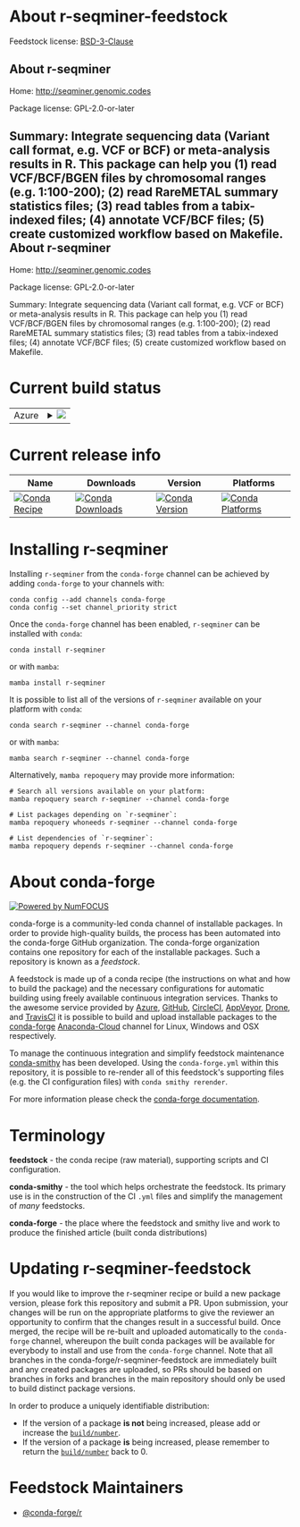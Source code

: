 About r-seqminer-feedstock
==========================

Feedstock license: [BSD-3-Clause](https://github.com/conda-forge/r-seqminer-feedstock/blob/main/LICENSE.txt)

About r-seqminer
----------------

Home: http://seqminer.genomic.codes

Package license: GPL-2.0-or-later

Summary: Integrate sequencing data (Variant call format, e.g. VCF or BCF) or meta-analysis results in R. This package can help you (1) read VCF/BCF/BGEN files by chromosomal ranges (e.g. 1:100-200); (2) read RareMETAL summary statistics files; (3) read tables from a tabix-indexed files; (4) annotate VCF/BCF files; (5) create customized workflow based on Makefile.
About r-seqminer
----------------

Home: http://seqminer.genomic.codes

Package license: GPL-2.0-or-later

Summary: Integrate sequencing data (Variant call format, e.g. VCF or BCF) or meta-analysis results in R. This package can help you (1) read VCF/BCF/BGEN files by chromosomal ranges (e.g. 1:100-200); (2) read RareMETAL summary statistics files; (3) read tables from a tabix-indexed files; (4) annotate VCF/BCF files; (5) create customized workflow based on Makefile.

Current build status
====================


<table>
    
  <tr>
    <td>Azure</td>
    <td>
      <details>
        <summary>
          <a href="https://dev.azure.com/conda-forge/feedstock-builds/_build/latest?definitionId=7930&branchName=main">
            <img src="https://dev.azure.com/conda-forge/feedstock-builds/_apis/build/status/r-seqminer-feedstock?branchName=main">
          </a>
        </summary>
        <table>
          <thead><tr><th>Variant</th><th>Status</th></tr></thead>
          <tbody><tr>
              <td>linux_64_r_base4.2</td>
              <td>
                <a href="https://dev.azure.com/conda-forge/feedstock-builds/_build/latest?definitionId=7930&branchName=main">
                  <img src="https://dev.azure.com/conda-forge/feedstock-builds/_apis/build/status/r-seqminer-feedstock?branchName=main&jobName=linux&configuration=linux%20linux_64_r_base4.2" alt="variant">
                </a>
              </td>
            </tr><tr>
              <td>linux_64_r_base4.3</td>
              <td>
                <a href="https://dev.azure.com/conda-forge/feedstock-builds/_build/latest?definitionId=7930&branchName=main">
                  <img src="https://dev.azure.com/conda-forge/feedstock-builds/_apis/build/status/r-seqminer-feedstock?branchName=main&jobName=linux&configuration=linux%20linux_64_r_base4.3" alt="variant">
                </a>
              </td>
            </tr><tr>
              <td>osx_64_r_base4.2</td>
              <td>
                <a href="https://dev.azure.com/conda-forge/feedstock-builds/_build/latest?definitionId=7930&branchName=main">
                  <img src="https://dev.azure.com/conda-forge/feedstock-builds/_apis/build/status/r-seqminer-feedstock?branchName=main&jobName=osx&configuration=osx%20osx_64_r_base4.2" alt="variant">
                </a>
              </td>
            </tr><tr>
              <td>osx_64_r_base4.3</td>
              <td>
                <a href="https://dev.azure.com/conda-forge/feedstock-builds/_build/latest?definitionId=7930&branchName=main">
                  <img src="https://dev.azure.com/conda-forge/feedstock-builds/_apis/build/status/r-seqminer-feedstock?branchName=main&jobName=osx&configuration=osx%20osx_64_r_base4.3" alt="variant">
                </a>
              </td>
            </tr><tr>
              <td>win_64</td>
              <td>
                <a href="https://dev.azure.com/conda-forge/feedstock-builds/_build/latest?definitionId=7930&branchName=main">
                  <img src="https://dev.azure.com/conda-forge/feedstock-builds/_apis/build/status/r-seqminer-feedstock?branchName=main&jobName=win&configuration=win%20win_64_" alt="variant">
                </a>
              </td>
            </tr>
          </tbody>
        </table>
      </details>
    </td>
  </tr>
</table>

Current release info
====================

| Name | Downloads | Version | Platforms |
| --- | --- | --- | --- |
| [![Conda Recipe](https://img.shields.io/badge/recipe-r--seqminer-green.svg)](https://anaconda.org/conda-forge/r-seqminer) | [![Conda Downloads](https://img.shields.io/conda/dn/conda-forge/r-seqminer.svg)](https://anaconda.org/conda-forge/r-seqminer) | [![Conda Version](https://img.shields.io/conda/vn/conda-forge/r-seqminer.svg)](https://anaconda.org/conda-forge/r-seqminer) | [![Conda Platforms](https://img.shields.io/conda/pn/conda-forge/r-seqminer.svg)](https://anaconda.org/conda-forge/r-seqminer) |

Installing r-seqminer
=====================

Installing `r-seqminer` from the `conda-forge` channel can be achieved by adding `conda-forge` to your channels with:

```
conda config --add channels conda-forge
conda config --set channel_priority strict
```

Once the `conda-forge` channel has been enabled, `r-seqminer` can be installed with `conda`:

```
conda install r-seqminer
```

or with `mamba`:

```
mamba install r-seqminer
```

It is possible to list all of the versions of `r-seqminer` available on your platform with `conda`:

```
conda search r-seqminer --channel conda-forge
```

or with `mamba`:

```
mamba search r-seqminer --channel conda-forge
```

Alternatively, `mamba repoquery` may provide more information:

```
# Search all versions available on your platform:
mamba repoquery search r-seqminer --channel conda-forge

# List packages depending on `r-seqminer`:
mamba repoquery whoneeds r-seqminer --channel conda-forge

# List dependencies of `r-seqminer`:
mamba repoquery depends r-seqminer --channel conda-forge
```


About conda-forge
=================

[![Powered by
NumFOCUS](https://img.shields.io/badge/powered%20by-NumFOCUS-orange.svg?style=flat&colorA=E1523D&colorB=007D8A)](https://numfocus.org)

conda-forge is a community-led conda channel of installable packages.
In order to provide high-quality builds, the process has been automated into the
conda-forge GitHub organization. The conda-forge organization contains one repository
for each of the installable packages. Such a repository is known as a *feedstock*.

A feedstock is made up of a conda recipe (the instructions on what and how to build
the package) and the necessary configurations for automatic building using freely
available continuous integration services. Thanks to the awesome service provided by
[Azure](https://azure.microsoft.com/en-us/services/devops/), [GitHub](https://github.com/),
[CircleCI](https://circleci.com/), [AppVeyor](https://www.appveyor.com/),
[Drone](https://cloud.drone.io/welcome), and [TravisCI](https://travis-ci.com/)
it is possible to build and upload installable packages to the
[conda-forge](https://anaconda.org/conda-forge) [Anaconda-Cloud](https://anaconda.org/)
channel for Linux, Windows and OSX respectively.

To manage the continuous integration and simplify feedstock maintenance
[conda-smithy](https://github.com/conda-forge/conda-smithy) has been developed.
Using the ``conda-forge.yml`` within this repository, it is possible to re-render all of
this feedstock's supporting files (e.g. the CI configuration files) with ``conda smithy rerender``.

For more information please check the [conda-forge documentation](https://conda-forge.org/docs/).

Terminology
===========

**feedstock** - the conda recipe (raw material), supporting scripts and CI configuration.

**conda-smithy** - the tool which helps orchestrate the feedstock.
                   Its primary use is in the construction of the CI ``.yml`` files
                   and simplify the management of *many* feedstocks.

**conda-forge** - the place where the feedstock and smithy live and work to
                  produce the finished article (built conda distributions)


Updating r-seqminer-feedstock
=============================

If you would like to improve the r-seqminer recipe or build a new
package version, please fork this repository and submit a PR. Upon submission,
your changes will be run on the appropriate platforms to give the reviewer an
opportunity to confirm that the changes result in a successful build. Once
merged, the recipe will be re-built and uploaded automatically to the
`conda-forge` channel, whereupon the built conda packages will be available for
everybody to install and use from the `conda-forge` channel.
Note that all branches in the conda-forge/r-seqminer-feedstock are
immediately built and any created packages are uploaded, so PRs should be based
on branches in forks and branches in the main repository should only be used to
build distinct package versions.

In order to produce a uniquely identifiable distribution:
 * If the version of a package **is not** being increased, please add or increase
   the [``build/number``](https://docs.conda.io/projects/conda-build/en/latest/resources/define-metadata.html#build-number-and-string).
 * If the version of a package **is** being increased, please remember to return
   the [``build/number``](https://docs.conda.io/projects/conda-build/en/latest/resources/define-metadata.html#build-number-and-string)
   back to 0.

Feedstock Maintainers
=====================

* [@conda-forge/r](https://github.com/conda-forge/r/)

